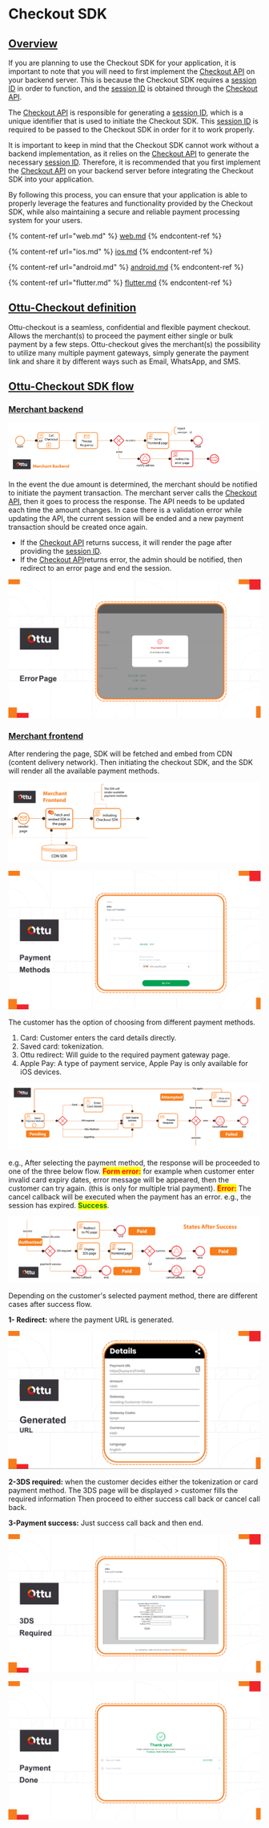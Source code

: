 # Checkout SDK

## [Overview](./#overview)

If you are planning to use the Checkout SDK for your application, it is important to note that you will need to first implement the [Checkout API](../checkout-api.md) on your backend server. This is because the  Checkout SDK requires a [session ID](../checkout-api.md#session\_id-string-read-only) in order to function, and the [session ID](../checkout-api.md#session\_id-string-read-only) is obtained through the [Checkout API](../checkout-api.md).

The [Checkout API](../checkout-api.md) is responsible for generating a [session ID](../checkout-api.md#session\_id-string-read-only), which is a unique identifier that is used to initiate the  Checkout SDK. This [session ID](../checkout-api.md#session\_id-string-read-only) is required to be passed to the Checkout SDK in order for it to work properly.

It is important to keep in mind that the Checkout SDK cannot work without a backend implementation, as it relies on the [Checkout API](../checkout-api.md) to generate the necessary [session ID](../checkout-api.md#session\_id-string-read-only). Therefore, it is recommended that you first implement the [Checkout API](../checkout-api.md) on your backend server before integrating the  Checkout SDK into your application.

By following this process, you can ensure that your application is able to properly leverage the features and functionality provided by the Checkout SDK, while also maintaining a secure and reliable payment processing system for your users.

{% content-ref url="web.md" %}
[web.md](web.md)
{% endcontent-ref %}

{% content-ref url="ios.md" %}
[ios.md](ios.md)
{% endcontent-ref %}

{% content-ref url="android.md" %}
[android.md](android.md)
{% endcontent-ref %}

{% content-ref url="flutter.md" %}
[flutter.md](flutter.md)
{% endcontent-ref %}

## [Ottu-Checkout definition](./#ottu-checkout-definition)

Ottu-checkout is a seamless, confidential and flexible payment checkout. Allows the merchant(s) to proceed the payment either single or bulk payment by a few steps. Ottu-checkout gives the merchant(s) the possibility to utilize many multiple payment gateways, simply generate the payment link and share it by different ways such as Email, WhatsApp, and SMS.

## [Ottu-Checkout SDK flow](./#ottu-checkout-sdk-flow)

### [Merchant backend](./#merchant-backend)

![](<../../.gitbook/assets/1 (12).png>)

In the event the due amount is determined, the merchant should be notified to initiate the payment transaction. The merchant server calls the [Checkout API](../checkout-api.md), then it goes to process the response. The API needs to be updated each time the amount changes. In case there is a validation error while updating the API, the current session will be ended and a new payment transaction should be created once again.

* If the [Checkout API](../checkout-api.md) returns success, it will render the page after providing the [session ID](../checkout-api.md#session\_id-string-read-only).
* If the [Checkout API](../checkout-api.md)returns error, the admin should be notified, then redirect to an error page and end the session.&#x20;

![](<../../.gitbook/assets/2 (11).png>)

### [Merchant frontend](./#merchant-frontend)

After rendering the page, SDK will be fetched and embed from CDN (content delivery network). Then initiating the checkout SDK, and the SDK will render all the available payment methods.&#x20;

![](<../../.gitbook/assets/2 (13) (1) (2).png>)

![](<../../.gitbook/assets/4 (9).png>)

The customer has the option of choosing from different payment methods.

1. Card: Customer enters the card details directly.
2. Saved card: tokenization.
3. Ottu redirect: Will guide to the required payment gateway page.
4. Apple Pay: A type of payment service, Apple Pay is only available for iOS devices.

![](<../../.gitbook/assets/SDK main page second diagram.png>)

e.g., After selecting the payment method, the response will be proceeded to one of the three below flow. <mark style="color:red;">**Form error:**</mark> for example when customer enter invalid card expiry dates, error message will be appeared, then the customer can try again. (this is only for multiple trial payment). <mark style="color:red;">**Error:**</mark> The cancel callback will be executed when the payment has an error. e.g., the session has expired. <mark style="color:green;">**Success**</mark>.&#x20;

![](<../../.gitbook/assets/3 (12).png>)

Depending on the customer's selected payment method, there are different cases after success flow.&#x20;

**1- Redirect:** where the payment URL is generated.&#x20;

![](<../../.gitbook/assets/7 (4).png>)

&#x20;**2-3DS required:** when the customer decides either the tokenization or card payment method. The 3DS page will be displayed > customer fills the required information Then proceed to either success call back or cancel call back.&#x20;

&#x20;**3-Payment success:** Just success call back and then end.&#x20;

![](<../../.gitbook/assets/8 (3) (1).png>)

![](<../../.gitbook/assets/9 (1).png>)
